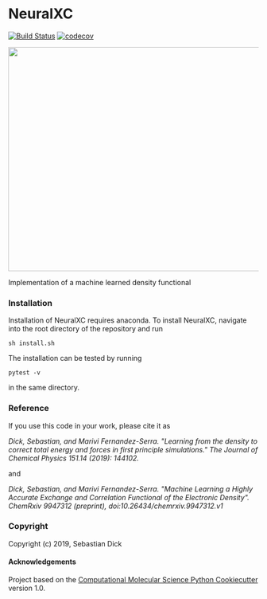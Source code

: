 NeuralXC
==============================
[//]: # (Badges)
[![Build Status](https://travis-ci.org/semodi/neuralxc.svg?branch=master)](https://travis-ci.org/semodi/neuralxc)
[![codecov](https://codecov.io/gh/semodi/neuralxc/branch/master/graph/badge.svg)](https://codecov.io/gh/semodi/neuralxc/branch/master)


<img src="https://github.com/semodi/neuralxc/blob/master/NeuralXC.png" width="700" height="450" />

Implementation of a machine learned density functional


### Installation

Installation of NeuralXC requires anaconda.
To install NeuralXC, navigate into the root directory of the repository and run 
```
sh install.sh 
```
The installation can be tested by running
```
pytest -v
``` 
in the same directory. 

### Reference

If you use this code in your work, please cite it as 

*Dick, Sebastian, and Marivi Fernandez-Serra. "Learning from the density to correct total energy and forces in first principle simulations." The Journal of Chemical Physics 151.14 (2019): 144102.*

and


*Dick, Sebastian, and Marivi Fernandez-Serra. "Machine Learning a Highly Accurate Exchange and Correlation Functional of the Electronic Density". ChemRxiv 9947312 (preprint), doi:10.26434/chemrxiv.9947312.v1*

### Copyright

Copyright (c) 2019, Sebastian Dick


#### Acknowledgements
 
Project based on the 
[Computational Molecular Science Python Cookiecutter](https://github.com/molssi/cookiecutter-cms) version 1.0.

